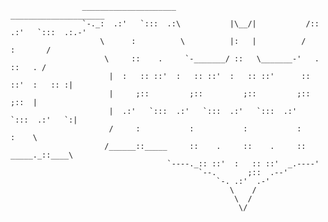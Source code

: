                     _____________________                              _____________________
                    `-._:  .:'   `:::  .:\           |\__/|           /::  .:'   `:::  .:.-'
                        \      :          \          |:   |          /         :       /    
                         \     ::    .     `-_______/ ::   \_______-'   .      ::   . /      
                          |  :   :: ::'  :   :: ::'  :   :: ::'      :: ::'  :   :: :|       
                          |     ;::         ;::         ;::         ;::         ;::  |       
                          |  .:'   `:::  .:'   `:::  .:'   `:::  .:'   `:::  .:'   `:|       
                          /     :           :           :           :           :    \       
                         /______::_____     ::    .     ::    .     ::   _____._::____\      
                                       `----._:: ::'  :   :: ::'  _.----'                    
                                              `--.       ;::  .--'                           
                                                  `-. .:'  .-'                               
                                                     \    /                            
                                                      \  /                                   
                                                       \/ 
